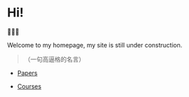 # Hi!

👾👾👾

Welcome to my homepage, my site is still under construction.

>（一句高逼格的名言）

- [Papers](/papers/SESTM.md)

- [Courses](courses/时序期中review.md)